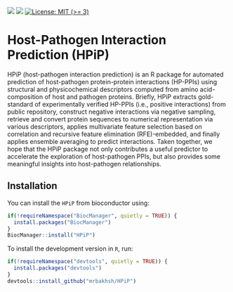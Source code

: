 <!-- badges: start -->
<!-- badger::badge_codecov() -->
<!-- copied from MungeSumstats README.Rmd -->
<!-- badger::badge_lifecycle("stable", "green") -->
<!-- badger::badge_last_commit()  -->
<!-- badger::badge_license() -->
[![](https://img.shields.io/badge/lifecycle-stable-green.svg)](https://lifecycle.r-lib.org/articles/stages.html#stable)
[![](https://img.shields.io/github/last-commit/mrbakhsh/HPiP.svg)](https://github.com/mrbakhsh/HPiP/commits/master)
[![License: MIT (&gt;=
3)](https://img.shields.io/badge/license-MIT-blue.svg)](https://cran.r-project.org/web/licenses/MIT)
<!-- badges: end -->

# Host-Pathogen Interaction Prediction (HPiP)

HPiP (host-pathogen interaction prediction) is an R package for automated prediction of host-pathogen protein-protein interactions (HP-PPIs) using structural and physicochemical descriptors computed from amino acid-composition of host and pathogen proteins. Briefly, HPiP extracts gold-standard of experimentally verified HP-PPIs (i.e., positive interactions) from public repository, construct negative interactions via negative sampling, retrieve and convert protein sequences to numerical representation via various descriptors, applies multivariate feature selection based on correlation and recursive feature elimination (RFE)-embedded, and finally applies ensemble averaging to predict interactions. Taken together, we hope that the HPiP package not only contributes a useful predictor to accelerate the exploration of host-pathogen PPIs, but also provides some meaningful insights into host-pathogen relationships.
## Installation

You can install the `HPiP` from bioconductor using:

```r
if(!requireNamespace("BiocManager", quietly = TRUE)) {
  install.packages("BiocManager") 
}
BiocManager::install("HPiP")
```

To install the development version in `R`, run:
  
```r
if(!requireNamespace("devtools", quietly = TRUE)) {
  install.packages("devtools") 
}
devtools::install_github("mrbakhsh/HPiP")
```

